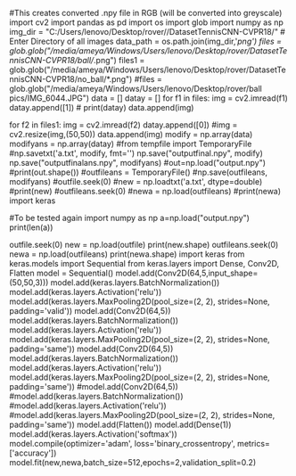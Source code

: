 #This creates converted .npy file in RGB (will be converted into greyscale)
import cv2
import pandas as pd
import os
import glob
import numpy as np
img_dir = "C:/Users/lenovo/Desktop/rover//DatasetTennisCNN-CVPR18/" # Enter Directory of all images data_path = os.path.join(img_dir,'*png')
files = glob.glob("/media/ameya/Windows/Users/lenovo/Desktop/rover/DatasetTennisCNN-CVPR18/ball/*.png")
files1 = glob.glob("/media/ameya/Windows/Users/lenovo/Desktop/rover/DatasetTennisCNN-CVPR18/no_ball/*.png")
#files = glob.glob("/media/ameya/Windows/Users/lenovo/Desktop/rover/ball pics/IMG_6044.JPG")
data = []
datay = []
for f1 in files:
    img = cv2.imread(f1)
    datay.append([1])
    # print(datay)
    data.append(img)
 
for f2 in files1:
    img = cv2.imread(f2)
    datay.append([0])
    #img = cv2.resize(img,(50,50))
    data.append(img)
modify = np.array(data)
modifyans = np.array(datay)
#from tempfile import TemporaryFile
#np.savetxt('a.txt', modify, fmt='')
np.save("outputfinal.npy", modify)
np.save("outputfinalans.npy", modifyans)
#out=np.load("output.npy")
#print(out.shape())
#outfileans = TemporaryFile()
#np.save(outfileans, modifyans)
#outfile.seek(0)
#new = np.loadtxt('a.txt', dtype=double)
#print(new)
#outfileans.seek(0)
#newa = np.load(outfileans)
#print(newa)
import keras




#To be tested again
import numpy as np
a=np.load("output.npy")
print(len(a))


outfile.seek(0)
new = np.load(outfile)
print(new.shape)
outfileans.seek(0)
newa = np.load(outfileans)
print(newa.shape)
import keras
from keras.models import Sequential
from keras.layers import Dense, Conv2D, Flatten
model = Sequential()
model.add(Conv2D(64,5,input_shape=(50,50,3)))
model.add(keras.layers.BatchNormalization())
model.add(keras.layers.Activation('relu'))
model.add(keras.layers.MaxPooling2D(pool_size=(2, 2), strides=None, padding='valid'))
model.add(Conv2D(64,5))
model.add(keras.layers.BatchNormalization())
model.add(keras.layers.Activation('relu'))
model.add(keras.layers.MaxPooling2D(pool_size=(2, 2), strides=None, padding='same'))
model.add(Conv2D(64,5))
model.add(keras.layers.BatchNormalization())
model.add(keras.layers.Activation('relu'))
model.add(keras.layers.MaxPooling2D(pool_size=(2, 2), strides=None, padding='same'))
#model.add(Conv2D(64,5))
#model.add(keras.layers.BatchNormalization())
#model.add(keras.layers.Activation('relu'))
#model.add(keras.layers.MaxPooling2D(pool_size=(2, 2), strides=None, padding='same'))
model.add(Flatten())
model.add(Dense(1))
model.add(keras.layers.Activation('softmax'))
model.compile(optimizer='adam', loss='binary_crossentropy', metrics=['accuracy'])
model.fit(new,newa,batch_size=512,epochs=2,validation_split=0.2)
